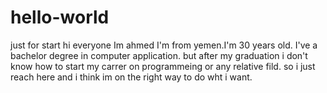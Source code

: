 # hello-world
just for start
hi everyone
Im ahmed I'm from yemen.I'm 30 years old.
I've a bachelor degree in computer application.
but after my graduation i don't know how to start my carrer on programmeing or any relative fild.
so i just reach here and i think im on the right way to do wht i want.
